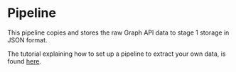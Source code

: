 # Pipeline
This pipeline copies and stores the raw Graph API data to stage 1 storage in JSON format. 

The tutorial explaining how to set up a pipeline to extract your own data, is found [here](https://github.com/cstohlmann/oea-graph-api/blob/main/docs/documents/Graph_API_Pipeline.pdf).
